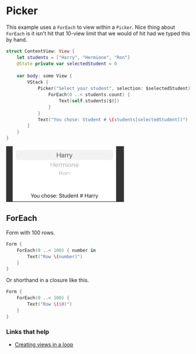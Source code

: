# Picker

This example uses a `ForEach` to view within a `Picker`. Nice thing about `ForEach` is it isn't hit that 10-view limit that we would of hit had we typed this by hand.


```swift
struct ContentView: View {
    let students = ["Harry", "Hermione", "Ron"]
    @State private var selectedStudent = 0

    var body: some View {
        VStack {
            Picker("Select your student", selection: $selectedStudent) {
                ForEach(0 ..< students.count) {
                    Text(self.students[$0])
                }
            }
            Text("You chose: Student # \(students[selectedStudent])")
        }
    }
}
```

![](images/demo1.gif)

## ForEach

Form with 100 rows.

```swift
Form {
    ForEach(0 ..< 100) { number in
        Text("Row \(number)")
    }
}
```

Or shorthand in a closure like this.

```swift
Form {
    ForEach(0 ..< 100) {
        Text("Row \($0)")
    }
}
```



### Links that help

- [Creating views in a loop](https://www.hackingwithswift.com/books/ios-swiftui/creating-views-in-a-loop)
